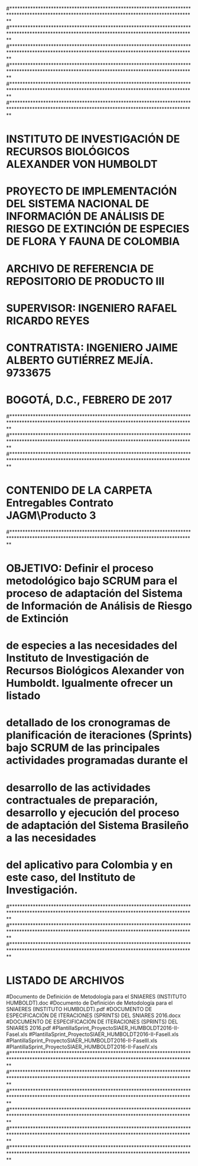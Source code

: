 #***********************************************************************************************************************************************
#***********************************************************************************************************************************************
#***********************************************************************************************************************************************
#***********************************************************************************************************************************************
#***********************************************************************************************************************************************
#***********************************************************************************************************************************************
#  INSTITUTO DE INVESTIGACIÓN DE RECURSOS BIOLÓGICOS ALEXANDER VON HUMBOLDT
#  PROYECTO DE IMPLEMENTACIÓN DEL SISTEMA NACIONAL DE INFORMACIÓN DE ANÁLISIS DE RIESGO DE EXTINCIÓN DE ESPECIES DE FLORA Y FAUNA DE COLOMBIA
#  ARCHIVO DE REFERENCIA DE REPOSITORIO DE PRODUCTO III
#  SUPERVISOR:  INGENIERO RAFAEL RICARDO REYES
#  CONTRATISTA:  INGENIERO JAIME ALBERTO GUTIÉRREZ MEJÍA.  9733675
#  BOGOTÁ, D.C., FEBRERO DE 2017
#***********************************************************************************************************************************************
#***********************************************************************************************************************************************
#***********************************************************************************************************************************************
#  CONTENIDO DE LA CARPETA Entregables Contrato JAGM\Producto 3
#***********************************************************************************************************************************************
#  OBJETIVO: Definir el proceso metodológico bajo SCRUM para el proceso de adaptación del Sistema de Información de Análisis de Riesgo de Extinción
#  de especies a las necesidades del Instituto de Investigación de Recursos Biológicos Alexander von Humboldt.  Igualmente ofrecer un listado
#  detallado de los cronogramas de planificación de iteraciones (Sprints) bajo SCRUM de las principales actividades programadas durante el
#  desarrollo de las actividades contractuales de preparación, desarrollo y ejecución del proceso de adaptación del Sistema Brasileño a las necesidades
#  del aplicativo para Colombia y en este caso, del Instituto de Investigación.
#***********************************************************************************************************************************************
#***********************************************************************************************************************************************
#***********************************************************************************************************************************************
#  LISTADO DE ARCHIVOS
#Documento de Definición de Metodología para el SNIAERES (INSTITUTO HUMBOLDT).doc
#Documento de Definición de Metodología para el SNIAERES (INSTITUTO HUMBOLDT).pdf
#DOCUMENTO DE ESPECIFICACIÓN DE ITERACIONES (SPRINTS) DEL SNIARES 2016.docx
#DOCUMENTO DE ESPECIFICACIÓN DE ITERACIONES (SPRINTS) DEL SNIARES 2016.pdf
#PlantillaSprint_ProyectoSIAER_HUMBOLDT2016-II-FaseI.xls
#PlantillaSprint_ProyectoSIAER_HUMBOLDT2016-II-FaseII.xls
#PlantillaSprint_ProyectoSIAER_HUMBOLDT2016-II-FaseIII.xls
#PlantillaSprint_ProyectoSIAER_HUMBOLDT2016-II-FaseIV.xls
#***********************************************************************************************************************************************
#***********************************************************************************************************************************************
#***********************************************************************************************************************************************
#***********************************************************************************************************************************************
#***********************************************************************************************************************************************
#***********************************************************************************************************************************************
